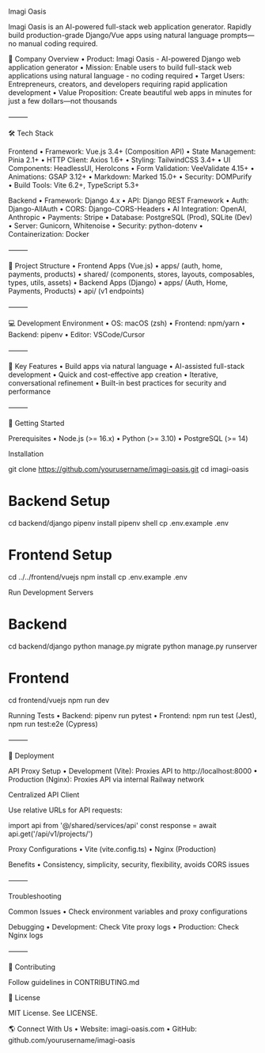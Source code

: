 Imagi Oasis

Imagi Oasis is an AI-powered full-stack web application generator. Rapidly build production-grade Django/Vue apps using natural language prompts—no manual coding required.

🚀 Company Overview
	•	Product: Imagi Oasis - AI-powered Django web application generator
	•	Mission: Enable users to build full-stack web applications using natural language - no coding required
	•	Target Users: Entrepreneurs, creators, and developers requiring rapid application development
	•	Value Proposition: Create beautiful web apps in minutes for just a few dollars—not thousands

⸻

🛠️ Tech Stack

Frontend
	•	Framework: Vue.js 3.4+ (Composition API)
	•	State Management: Pinia 2.1+
	•	HTTP Client: Axios 1.6+
	•	Styling: TailwindCSS 3.4+
	•	UI Components: HeadlessUI, HeroIcons
	•	Form Validation: VeeValidate 4.15+
	•	Animations: GSAP 3.12+
	•	Markdown: Marked 15.0+
	•	Security: DOMPurify
	•	Build Tools: Vite 6.2+, TypeScript 5.3+

Backend
	•	Framework: Django 4.x
	•	API: Django REST Framework
	•	Auth: Django-AllAuth
	•	CORS: Django-CORS-Headers
	•	AI Integration: OpenAI, Anthropic
	•	Payments: Stripe
	•	Database: PostgreSQL (Prod), SQLite (Dev)
	•	Server: Gunicorn, Whitenoise
	•	Security: python-dotenv
	•	Containerization: Docker

⸻

📁 Project Structure
	•	Frontend Apps (Vue.js)
	•	apps/ (auth, home, payments, products)
	•	shared/ (components, stores, layouts, composables, types, utils, assets)
	•	Backend Apps (Django)
	•	apps/ (Auth, Home, Payments, Products)
	•	api/ (v1 endpoints)

⸻

💻 Development Environment
	•	OS: macOS (zsh)
	•	Frontend: npm/yarn
	•	Backend: pipenv
	•	Editor: VSCode/Cursor

⸻

🎨 Key Features
	•	Build apps via natural language
	•	AI-assisted full-stack development
	•	Quick and cost-effective app creation
	•	Iterative, conversational refinement
	•	Built-in best practices for security and performance

⸻

🚀 Getting Started

Prerequisites
	•	Node.js (>= 16.x)
	•	Python (>= 3.10)
	•	PostgreSQL (>= 14)

Installation

git clone https://github.com/yourusername/imagi-oasis.git
cd imagi-oasis

# Backend Setup
cd backend/django
pipenv install
pipenv shell
cp .env.example .env

# Frontend Setup
cd ../../frontend/vuejs
npm install
cp .env.example .env

Run Development Servers

# Backend
cd backend/django
python manage.py migrate
python manage.py runserver

# Frontend
cd frontend/vuejs
npm run dev

Running Tests
	•	Backend: pipenv run pytest
	•	Frontend: npm run test (Jest), npm run test:e2e (Cypress)

⸻

🔄 Deployment

API Proxy Setup
	•	Development (Vite): Proxies API to http://localhost:8000
	•	Production (Nginx): Proxies API via internal Railway network

Centralized API Client

Use relative URLs for API requests:

import api from '@/shared/services/api'
const response = await api.get('/api/v1/projects/')

Proxy Configurations
	•	Vite (vite.config.ts)
	•	Nginx (Production)

Benefits
	•	Consistency, simplicity, security, flexibility, avoids CORS issues

⸻

Troubleshooting

Common Issues
	•	Check environment variables and proxy configurations

Debugging
	•	Development: Check Vite proxy logs
	•	Production: Check Nginx logs

⸻

🤝 Contributing

Follow guidelines in CONTRIBUTING.md

📜 License

MIT License. See LICENSE.

🌎 Connect With Us
	•	Website: imagi-oasis.com
	•	GitHub: github.com/yourusername/imagi-oasis